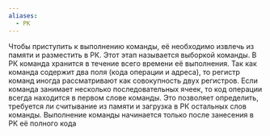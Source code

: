 ```yaml
---
aliases:
  - РК
---
```

Чтобы приступить к выполнению команды, её необходимо извлечь из памяти и разместить в РК. Этот этап называется выборкой команды. В РК команда хранится в течение всего времени её выполнения. Так как команда содержит два поля (кода операции и адреса), то регистр команд иногда рассматривают как совокупность двух регистров. Если команда занимает несколько последовательных ячеек, то код операции всегда находится в первом слове команды. Это позволяет определить, требуется ли считывание из памяти и загрузка в РК остальных слов команды. Выполнение команды начинается только после занесения в РК её полного кода
